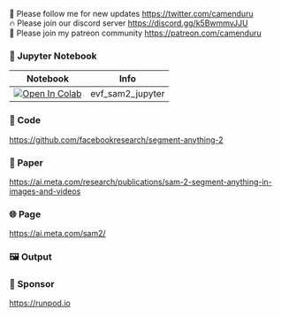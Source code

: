 🐣 Please follow me for new updates https://twitter.com/camenduru <br />
🔥 Please join our discord server https://discord.gg/k5BwmmvJJU <br />
🥳 Please join my patreon community https://patreon.com/camenduru <br />

### 🍊 Jupyter Notebook

| Notebook | Info
| --- | --- |
[![Open In Colab](https://colab.research.google.com/assets/colab-badge.svg)](https://colab.research.google.com/github/camenduru/evf-sam2-jupyter/blob/main/evf_sam2_jupyter.ipynb) | evf_sam2_jupyter

### 🧬 Code
https://github.com/facebookresearch/segment-anything-2 <br />

### 📄 Paper
https://ai.meta.com/research/publications/sam-2-segment-anything-in-images-and-videos

### 🌐 Page
https://ai.meta.com/sam2/

### 🖼 Output

### 🏢 Sponsor
https://runpod.io
